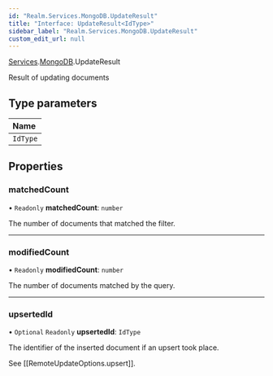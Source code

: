 ```yaml
---
id: "Realm.Services.MongoDB.UpdateResult"
title: "Interface: UpdateResult<IdType>"
sidebar_label: "Realm.Services.MongoDB.UpdateResult"
custom_edit_url: null
---
```


[Services](../namespaces/Realm.Services).[MongoDB](../namespaces/Realm.Services.MongoDB).UpdateResult

Result of updating documents

## Type parameters

| Name |
| :------ |
| `IdType` |

## Properties

### matchedCount

• `Readonly` **matchedCount**: `number`

The number of documents that matched the filter.

___

### modifiedCount

• `Readonly` **modifiedCount**: `number`

The number of documents matched by the query.

___

### upsertedId

• `Optional` `Readonly` **upsertedId**: `IdType`

The identifier of the inserted document if an upsert took place.

See [[RemoteUpdateOptions.upsert]].
